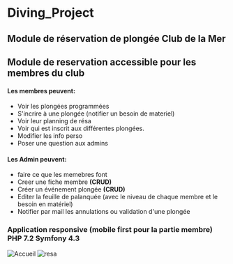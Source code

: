 # Diving_Project
## Module de réservation de plongée Club de la Mer

## Module de reservation accessible pour les membres du club
#### Les membres peuvent:
- Voir les plongées programmées
- S'incrire à une plongée (notifier un besoin de materiel)
- Voir leur planning de résa
- Voir qui est inscrit aux différentes plongées.
- Modifier les info perso
- Poser une question aux admins
#### Les Admin peuvent:
- faire ce que les memebres font
- Creer une fiche membre **(CRUD)**
- Créer un événement plongée **(CRUD)**
- Editer la feuille de palanquée (avec le niveau de chaque membre et le besoin en matériel)
- Notifier par mail les annulations ou validation d'une plongée


### Application responsive (mobile first pour la partie membre) **PHP 7.2 Symfony 4.3**
![Accueil](https://user-images.githubusercontent.com/51120114/75253434-d2d8c800-57de-11ea-8c8b-2e15aa785bc5.png)
![resa](https://user-images.githubusercontent.com/51120114/75253465-dc623000-57de-11ea-8238-b789ee413ab7.png)
